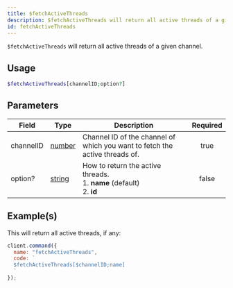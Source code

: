 ```yaml
---
title: $fetchActiveThreads
description: $fetchActiveThreads will return all active threads of a given channel.
id: fetchActiveThreads
---
```


`$fetchActiveThreads` will return all active threads of a given channel.

## Usage

```php
$fetchActiveThreads[channelID;option?]
```

## Parameters

| Field     | Type                                                                                              | Description                                                                     | Required |
| --------- | ------------------------------------------------------------------------------------------------- | ------------------------------------------------------------------------------- | :------: |
| channelID | [number](https://developer.mozilla.org/en-US/docs/Web/JavaScript/Reference/Global_Objects/Number) | Channel ID of the channel of which you want to fetch the active threads of.     |   true   |
| option?   | [string](https://developer.mozilla.org/en-US/docs/Web/JavaScript/Reference/Global_Objects/String) | How to return the active threads. <br /> 1. **name** (default) <br /> 2. **id** |  false   |

## Example(s)

This will return all active threads, if any:

```javascript
client.command({
  name: "fetchActiveThreads",
  code: `
  $fetchActiveThreads[$channelID;name]
  `
});
```
